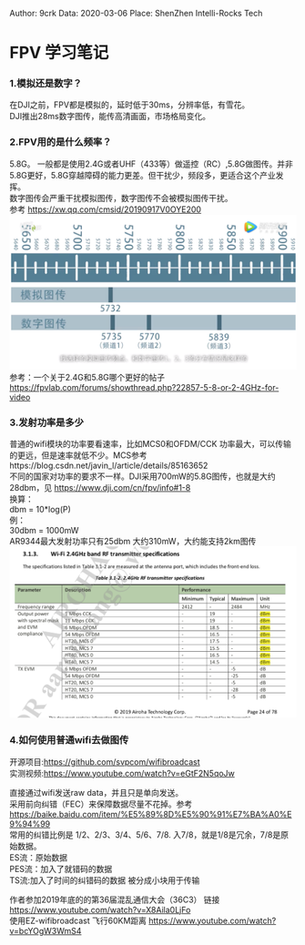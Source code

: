 Author: 9crk
Data: 2020-03-06
Place: ShenZhen Intelli-Rocks Tech

# FPV 学习笔记
### 1.模拟还是数字？
在DJI之前，FPV都是模拟的，延时低于30ms，分辨率低，有雪花。  
DJI推出28ms数字图传，能传高清画面，市场格局变化。  

### 2.FPV用的是什么频率？
5.8G。 一般都是使用2.4G或者UHF（433等）做遥控（RC）,5.8G做图传。并非5.8G更好，5.8G穿越障碍的能力更差。但干扰少，频段多，更适合这个产业发挥。  
数字图传会严重干扰模拟图传，数字图传不会被模拟图传干扰。  
参考 https://xw.qq.com/cmsid/20190917V0OYE200  
![p1](p1.png)
参考：一个关于2.4G和5.8G哪个更好的帖子 https://fpvlab.com/forums/showthread.php?22857-5-8-or-2-4GHz-for-video  

### 3.发射功率是多少
普通的wifi模块的功率要看速率，比如MCS0和OFDM/CCK 功率最大，可以传输的更远，但是速率就低不少。MCS参考https://blog.csdn.net/javin_l/article/details/85163652  
不同的国家对功率的要求不一样。DJI采用700mW的5.8G图传，也就是大约28dbm，见 https://www.dji.com/cn/fpv/info#1-8   
换算：  
dbm = 10*log(P)  
例：  
30dbm = 1000mW   
AR9344最大发射功率只有25dbm 大约310mW，大约能支持2km图传  
![p2](p2.png)

### 4.如何使用普通wifi去做图传
开源项目:https://github.com/svpcom/wifibroadcast  
实测视频:https://www.youtube.com/watch?v=eGtF2N5qoJw  

直接通过wifi发送raw data，并且只是单向发送。  
采用前向纠错（FEC）来保障数据尽量不花掉。参考 https://baike.baidu.com/item/%E5%89%8D%E5%90%91%E7%BA%A0%E9%94%99  
常用的纠错比例是 1/2、2/3、3/4、5/6、7/8. 入7/8，就是1/8是冗余，7/8是原始数据。  
ES流：原始数据   
PES流：加入了就错码的数据   
TS流:加入了时间的纠错码的数据 被分成小块用于传输  

作者参加2019年底的的第36届混乱通信大会（36C3） 链接 https://www.youtube.com/watch?v=X8Aila0LjFo  
使用EZ-wifibroadcast 飞行60KM距离 https://www.youtube.com/watch?v=bcYOgW3WmS4  


